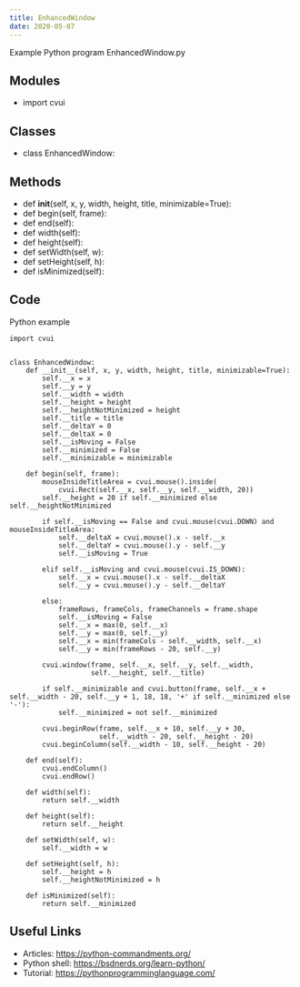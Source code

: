 ```yaml
---
title: EnhancedWindow
date: 2020-05-07
---
```

Example Python program EnhancedWindow.py

## Modules

* import cvui

## Classes

* class EnhancedWindow:

## Methods

* def __init__(self, x, y, width, height, title, minimizable=True):
* def begin(self, frame):
* def end(self):
* def width(self):
* def height(self):
* def setWidth(self, w):
* def setHeight(self, h):
* def isMinimized(self):

## Code

Python example

    import cvui
    
    
    class EnhancedWindow:
        def __init__(self, x, y, width, height, title, minimizable=True):
            self.__x = x
            self.__y = y
            self.__width = width
            self.__height = height
            self.__heightNotMinimized = height
            self.__title = title
            self.__deltaY = 0
            self.__deltaX = 0
            self.__isMoving = False
            self.__minimized = False
            self.__minimizable = minimizable
    
        def begin(self, frame):
            mouseInsideTitleArea = cvui.mouse().inside(
                cvui.Rect(self.__x, self.__y, self.__width, 20))
            self.__height = 20 if self.__minimized else self.__heightNotMinimized
    
            if self.__isMoving == False and cvui.mouse(cvui.DOWN) and mouseInsideTitleArea:
                self.__deltaX = cvui.mouse().x - self.__x
                self.__deltaY = cvui.mouse().y - self.__y
                self.__isMoving = True
    
            elif self.__isMoving and cvui.mouse(cvui.IS_DOWN):
                self.__x = cvui.mouse().x - self.__deltaX
                self.__y = cvui.mouse().y - self.__deltaY
    
            else:
                frameRows, frameCols, frameChannels = frame.shape
                self.__isMoving = False
                self.__x = max(0, self.__x)
                self.__y = max(0, self.__y)
                self.__x = min(frameCols - self.__width, self.__x)
                self.__y = min(frameRows - 20, self.__y)
    
            cvui.window(frame, self.__x, self.__y, self.__width,
                        self.__height, self.__title)
    
            if self.__minimizable and cvui.button(frame, self.__x + self.__width - 20, self.__y + 1, 18, 18, '+' if self.__minimized else '-'):
                self.__minimized = not self.__minimized
    
            cvui.beginRow(frame, self.__x + 10, self.__y + 30,
                          self.__width - 20, self.__height - 20)
            cvui.beginColumn(self.__width - 10, self.__height - 20)
    
        def end(self):
            cvui.endColumn()
            cvui.endRow()
    
        def width(self):
            return self.__width
    
        def height(self):
            return self.__height
    
        def setWidth(self, w):
            self.__width = w
    
        def setHeight(self, h):
            self.__height = h
            self.__heightNotMinimized = h
    
        def isMinimized(self):
            return self.__minimized
    

## Useful Links

- Articles: https://python-commandments.org/
- Python shell: https://bsdnerds.org/learn-python/
- Tutorial: https://pythonprogramminglanguage.com/
